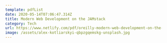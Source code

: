 ```yaml
---
template: pdfList
date: 2020-05-14T07:06:47.314Z
title: Modern Web Development on the JAMstack
category: Tech
url: https://www.netlify.com/pdf/oreilly-modern-web-development-on-the-jamstack.pdf
image: /assets/alex-kotliarskyi-qbpzgqemskg-unsplash.jpg
---
```

